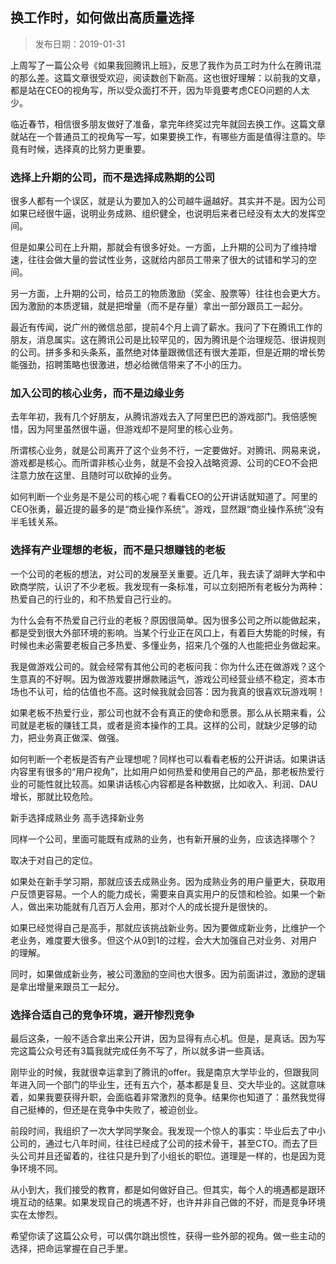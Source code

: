 ## 换工作时，如何做出高质量选择

> 发布日期：2019-01-31

上周写了一篇公众号《如果我回腾讯上班》，反思了我作为员工时为什么在腾讯混的那么差。这篇文章很受欢迎，阅读数创下新高。这也很好理解：以前我的文章，都是站在CEO的视角写，所以受众面打不开，因为毕竟要考虑CEO问题的人太少。

临近春节，相信很多朋友做好了准备，拿完年终奖过完年就回去换工作。这篇文章就站在一个普通员工的视角写一写，如果要换工作，有哪些方面是值得注意的。毕竟有时候，选择真的比努力更重要。


### 选择上升期的公司，而不是选择成熟期的公司

很多人都有一个误区，就是认为要加入的公司越牛逼越好。其实并不是。因为公司如果已经很牛逼，说明业务成熟、组织健全，也说明后来者已经没有太大的发挥空间。

但是如果公司在上升期，那就会有很多好处。一方面，上升期的公司为了维持增速，往往会做大量的尝试性业务，这就给内部员工带来了很大的试错和学习的空间。

另一方面，上升期的公司，给员工的物质激励（奖金、股票等）往往也会更大方。因为激励的本质逻辑，就是把增量（而不是存量）拿出一部分跟员工一起分。

最近有传闻，说广州的微信总部，提前4个月上调了薪水。我问了下在腾讯工作的朋友，消息属实。这在腾讯公司是比较罕见的，因为腾讯是个治理规范、很讲规则的公司。拼多多和头条系，虽然绝对体量跟微信还有很大差距，但是近期的增长势能强劲，招聘策略也很激进，想必给微信带来了不小的压力。


### 加入公司的核心业务，而不是边缘业务

去年年初，我有几个好朋友，从腾讯游戏去入了阿里巴巴的游戏部门。我倍感惋惜，因为阿里虽然很牛逼，但游戏却不是阿里的核心业务。

所谓核心业务，就是公司离开了这个业务不行，一定要做好。对腾讯、网易来说，游戏都是核心。而所谓非核心业务，就是不会投入战略资源、公司的CEO不会把注意力放在这里、且随时可以砍掉的业务。

如何判断一个业务是不是公司的核心呢？看看CEO的公开讲话就知道了。阿里的CEO张勇，最近提的最多的是“商业操作系统”。游戏，显然跟“商业操作系统”没有半毛钱关系。


### 选择有产业理想的老板，而不是只想赚钱的老板

一个公司的老板的想法，对公司的发展至关重要。近几年，我去读了湖畔大学和中欧商学院，认识了不少老板。我发现有一条标准，可以立刻把所有老板分为两种：热爱自己的行业的，和不热爱自己行业的。

为什么会有不热爱自己行业的老板？原因很简单。因为很多公司之所以能做起来，都是受到很大外部环境的影响。当某个行业正在风口上，有着巨大势能的时候，有时候也未必需要老板自己多热爱、多懂业务，招来几个强的人也能把业务做起来。

我是做游戏公司的。就会经常有其他公司的老板问我：你为什么还在做游戏？这个生意真的不好啊。因为做游戏要拼爆款赌运气，游戏公司经营业绩不稳定，资本市场也不认可，给的估值也不高。这时候我就会回答：因为我真的很喜欢玩游戏啊！

如果老板不热爱行业，那公司也就不会有真正的使命和愿景。那么从长期来看，公司就是老板的赚钱工具，或者是资本操作的工具。这样的公司，就缺少足够的动力，把业务真正做深、做强。

如何判断一个老板是否有产业理想呢？同样也可以看看老板的公开讲话。如果讲话内容里有很多的“用户视角”，比如用户如何热爱和使用自己的产品，那老板热爱行业的可能性就比较高。如果讲话核心内容都是各种数据，比如收入、利润、DAU增长，那就比较危险。


新手选择成熟业务
高手选择新业务

同样一个公司，里面可能既有成熟的业务，也有新开展的业务，应该选择哪个？

取决于对自己的定位。

如果处在新手学习期，那就应该去成熟业务。因为成熟业务的用户量更大，获取用户反馈更容易。一个人的能力成长，需要来自真实用户的反馈和检验。如果一个新人，做出来功能就有几百万人会用，那对个人的成长提升是很快的。

如果已经觉得自己是高手，那就应该挑战新业务。因为要做成新业务，比维护一个老业务，难度要大很多。但这个从0到1的过程，会大大加强自己对业务、对用户的理解。

同时，如果做成新业务，被公司激励的空间也大很多。因为前面讲过，激励的逻辑是拿出增量来跟员工一起分。


### 选择合适自己的竞争环境，避开惨烈竞争

最后这条，一般不适合拿出来公开讲，因为显得有点心机。但是，是真话。因为写完这篇公众号还有3篇我就完成任务不写了，所以就多讲一些真话。

刚毕业的时候，我就很幸运拿到了腾讯的offer。我是南京大学毕业的，但跟我同年进入同一个部门的毕业生，还有五六个，基本都是复旦、交大毕业的。这就意味着，如果我要获得升职，会面临着非常激烈的竞争。结果你也知道了：虽然我觉得自己挺棒的，但还是在竞争中失败了，被迫创业。

前段时间，我组织了一次大学同学聚会。我发现一个惊人的事实：毕业后去了中小公司的，通过七八年时间，往往已经成了公司的技术骨干，甚至CTO。而去了巨头公司并且还留着的，往往只是升到了小组长的职位。道理是一样的，也是因为竞争环境不同。

从小到大，我们接受的教育，都是如何做好自己。但其实，每个人的境遇都是跟环境互动的结果。如果发现自己的境遇不好，也许并非自己做的不好，而是竞争环境实在太惨烈。

希望你读了这篇公众号，可以偶尔跳出惯性，获得一些外部的视角。做一些主动的选择，把命运掌握在自己手里。

